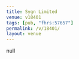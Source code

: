 ```yaml
---
title: Sygn Limited
venue: v18401
tags: [pub, "fhrs:57657"]
permalink: /v/18401/
layout: venue
---
```

null